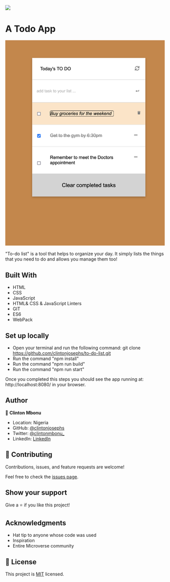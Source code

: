 ![](https://img.shields.io/badge/Microverse-blueviolet)

# A Todo App

![Todos](assets/images/todo_list_refactor.png)

"To-do list" is a tool that helps to organize your day. It simply lists the things that you need to do and allows you manage them too!
## Built With

- HTML
- CSS
- JavaScript
- HTML& CSS & JavaScript Linters
- GIT
- ES6
- WebPack

## Set up locally

- Open your terminal and run the following command: git clone https://github.com/clintonjosephs/to-do-list.git
- Run the command "npm install"
- Run the command "npm run build"
- Run the command "npm run start"

Once you completed this steps you should see the app running at: http://localhost:8080/ in your browser.

## Author

👤 **Clinton Mbonu**

- Location: Nigeria
- GitHub: [@clintonjosephs](https://github.com/clintonjosephs)
- Twitter: [@clintonmbonu\_](https://twitter.com/clintonmbonu_)
- LinkedIn: [LinkedIn](https://linkedin.com/in/clinton-mbonu)

## 🤝 Contributing

Contributions, issues, and feature requests are welcome!

Feel free to check the [issues page](../../issues/).

## Show your support

Give a ⭐️ if you like this project!

## Acknowledgments

- Hat tip to anyone whose code was used
- Inspiration
- Entire Microverse community

## 📝 License

This project is [MIT](./MIT.md) licensed.